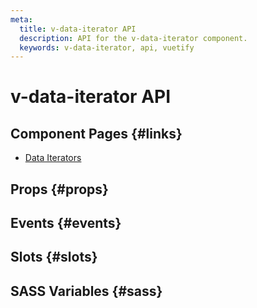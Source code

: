 ```yaml
---
meta:
  title: v-data-iterator API
  description: API for the v-data-iterator component.
  keywords: v-data-iterator, api, vuetify
---
```


# v-data-iterator API

<entry-ad />

## Component Pages {#links}

- [Data Iterators](components/data-iterators)

## Props {#props}

<api-section name="v-data-iterator" section="props" />

## Events {#events}

<api-section name="v-data-iterator" section="events" />

## Slots {#slots}

<api-section name="v-data-iterator" section="slots" />

## SASS Variables {#sass}

<api-section name="v-data-iterator" section="sass" />

<backmatter />
